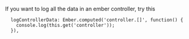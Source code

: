 
If you want to log all the data in an ember controller, try this

      logControllerData: Ember.computed('controller.[]', function() {
        console.log(this.get('controller'));
      }),



